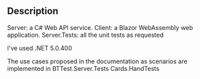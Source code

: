 Description
-----------

Server: a C# Web API service.
Client: a Blazor WebAssembly web application.
Server.Tests: all the unit tests as requested

I've used .NET 5.0.400

The use cases proposed in the documentation as scenarios are implemented in
BTTest.Server.Tests Cards.HandTests

